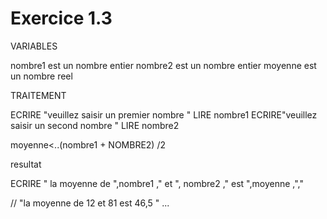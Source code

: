 # Exercice 1.3

VARIABLES

nombre1 est un nombre entier
nombre2 est un nombre entier
moyenne est un nombre reel

TRAITEMENT

ECRIRE "veuillez saisir un premier nombre "
LIRE nombre1
ECRIRE"veuillez saisir un second nombre "
LIRE nombre2

moyenne<..(nombre1 + NOMBRE2) /2

resultat

ECRIRE " la moyenne de ",nombre1 ," et ", nombre2 ," est ",moyenne ,","

// "la moyenne de 12 et 81 est 46,5 "
...